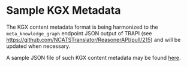 # Sample KGX Metadata

The KGX content metadata format is being harmonized to the `meta_knowledge_graph` endpoint JSON output of TRAPI (see https://github.com/NCATSTranslator/ReasonerAPI/pull/215) and will be updated when necessary.  

A sample JSON file of such KGX content metadata may be found [here](./kgea/server/web_services/catalog/sample_meta_knowledge_graph.json).
